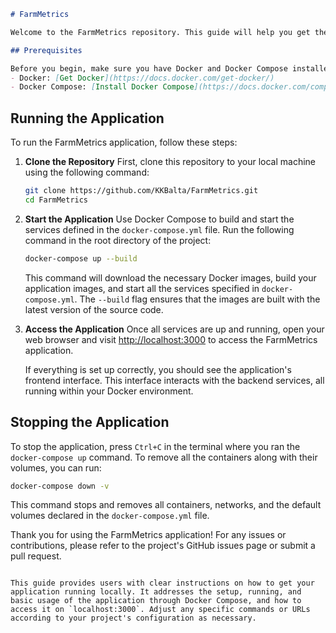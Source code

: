 ```markdown
# FarmMetrics

Welcome to the FarmMetrics repository. This guide will help you get the application up and running on your local machine using Docker Compose.

## Prerequisites

Before you begin, make sure you have Docker and Docker Compose installed on your machine. If you do not have Docker installed, please follow the instructions here:
- Docker: [Get Docker](https://docs.docker.com/get-docker/)
- Docker Compose: [Install Docker Compose](https://docs.docker.com/compose/install/)
 ```
## Running the Application

To run the FarmMetrics application, follow these steps:

1. **Clone the Repository**
   First, clone this repository to your local machine using the following command:

   ```bash
   git clone https://github.com/KKBalta/FarmMetrics.git
   cd FarmMetrics
   ```

2. **Start the Application**
   Use Docker Compose to build and start the services defined in the `docker-compose.yml` file. Run the following command in the root directory of the project:

   ```bash
   docker-compose up --build
   ```

   This command will download the necessary Docker images, build your application images, and start all the services specified in `docker-compose.yml`. The `--build` flag ensures that the images are built with the latest version of the source code.

3. **Access the Application**
   Once all services are up and running, open your web browser and visit [http://localhost:3000](http://localhost:3000) to access the FarmMetrics application.

   If everything is set up correctly, you should see the application's frontend interface. This interface interacts with the backend services, all running within your Docker environment.

## Stopping the Application

To stop the application, press `Ctrl+C` in the terminal where you ran the `docker-compose up` command. To remove all the containers along with their volumes, you can run:

```bash
docker-compose down -v
```

This command stops and removes all containers, networks, and the default volumes declared in the `docker-compose.yml` file.

Thank you for using the FarmMetrics application! For any issues or contributions, please refer to the project's GitHub issues page or submit a pull request.
```

This guide provides users with clear instructions on how to get your application running locally. It addresses the setup, running, and basic usage of the application through Docker Compose, and how to access it on `localhost:3000`. Adjust any specific commands or URLs according to your project's configuration as necessary.
